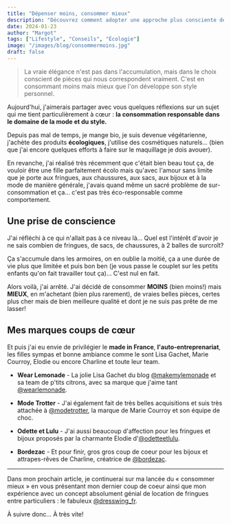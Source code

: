 ```yaml
---
title: "Dépenser moins, consommer mieux"
description: "Découvrez comment adopter une approche plus consciente de la consommation, en privilégiant la qualité à la quantité."
date: 2024-01-23
author: "Margot"
tags: ["Lifestyle", "Conseils", "Écologie"]
image: "/images/blog/consommermoins.jpg"
draft: false
---
```


> La vraie élégance n'est pas dans l'accumulation, mais dans le choix conscient de pièces qui nous correspondent vraiment. C'est en consommant moins mais mieux que l'on développe son style personnel.

Aujourd'hui, j'aimerais partager avec vous quelques réflexions sur un sujet qui me tient particulièrement à cœur : **la consommation responsable dans le domaine de la mode et du style.**

Depuis pas mal de temps, je mange bio, je suis devenue végétarienne, j'achète des produits **écologiques**, j'utilise des cosmétiques naturels... (bien que j'ai encore quelques efforts à faire sur le maquillage je dois avouer).

En revanche, j'ai réalisé très récemment que c'était bien beau tout ça, de vouloir être une fille parfaitement écolo mais qu'avec l'amour sans limite que je porte aux fringues, aux chaussures, aux sacs, aux bijoux et à la mode de manière générale, j'avais quand même un sacré problème de sur-consommation et ça... c'est pas très éco-responsable comme comportement.

## Une prise de conscience

J'ai réfléchi à ce qui n'allait pas à ce niveau là... Quel est l'intérêt d'avoir je ne sais combien de fringues, de sacs, de chaussures, à 2 balles de surcroît?

Ça s'accumule dans les armoires, on en oublie la moitié, ça a une durée de vie plus que limitée et puis bon ben (je vous passe le couplet sur les petits enfants qu'on fait travailler tout ça)... C'est nul en fait.


Alors voilà, j'ai arrêté. J'ai décidé de consommer **MOINS** (bien moins!) mais **MIEUX**, en m'achetant (bien plus rarement), de vraies belles pièces, certes plus cher mais de bien meilleure qualité et dont je ne suis pas prête de me lasser!

## Mes marques coups de cœur

Et puis j'ai eu envie de privilégier le **made in France**, **l'auto-entreprenariat**, les filles sympas et bonne ambiance comme le sont Lisa Gachet, Marie Courroy, Elodie ou encore Charline et toute leur team.

* **Wear Lemonade** - La jolie Lisa Gachet du blog [@makemylemonade](https://www.instagram.com/makemylemonade/) et sa team de p'tits citrons, avec sa marque que j'aime tant [@wearlemonade](https://www.instagram.com/wearlemonade/).

* **Mode Trotter** - J'ai également fait de très belles acquisitions et suis très attachée à [@modetrotter](https://www.instagram.com/modetrotter/), la marque de Marie Courroy et son équipe de choc.

* **Odette et Lulu** - J'ai aussi beaucoup d'affection pour les fringues et bijoux proposés par la charmante Elodie d'[@odetteetlulu](https://www.instagram.com/odetteetlulu/).

* **Bordezac** - Et pour finir, gros gros coup de coeur pour les bijoux et attrapes-rêves de Charline, créatrice de [@bordezac](https://www.instagram.com/bordezac/).

---

Dans mon prochain article, je continuerai sur ma lancée du « consommer mieux » en vous présentant mon dernier coup de coeur ainsi que mon expérience avec un concept absolument génial de location de fringues entre particuliers : le fabuleux [@dresswing_fr](https://www.instagram.com/dresswing_fr/).

À suivre donc... À très vite! 